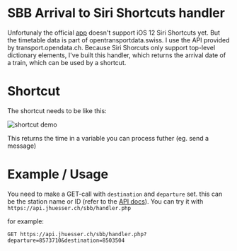 # SBB Arrival to Siri Shortcuts handler

Unfortunaly the official [app](https://www.sbb.ch/en/timetable/mobile-apps/sbb-mobile.html) doesn't support iOS 12 Siri Shortcuts yet. But the timetable data is part of opentransportdata.swiss. I use the API provided by transport.opendata.ch. Because Siri Shorcuts only support top-level dictionary elements, I've built this handler, which returns the arrival date of a train, which can be used by a shortcut.

# Shortcut 
The shortcut needs to be like this:

![shortcut demo](https://api.jhuesser.ch/sbb/cut.jpg)

This returns the time in a variable you can process futher (eg. send a message)

# Example / Usage

You need to make a GET-call with `destination` and `departure` set. this can be the station name or ID (refer to the [API docs](http://transport.opendata.ch/docs.html)). You can try it with `https://api.jhuesser.ch/sbb/handler.php`

for example:
```HTTP
GET https://api.jhuesser.ch/sbb/handler.php?departure=8573710&destination=8503504
```